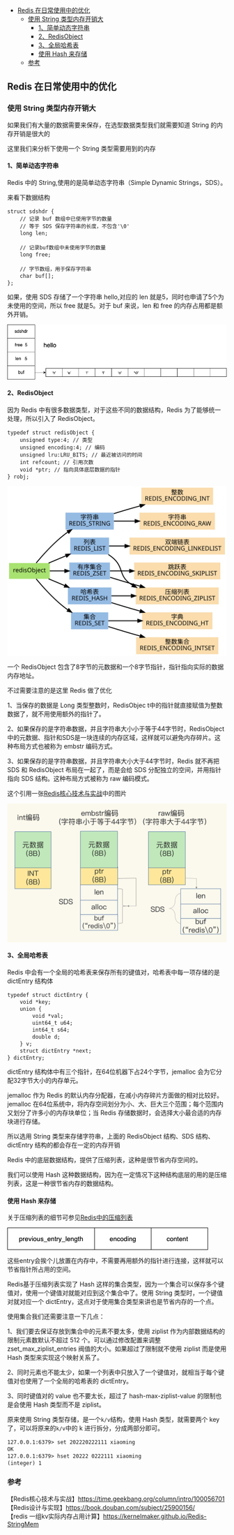 <!-- START doctoc generated TOC please keep comment here to allow auto update -->
<!-- DON'T EDIT THIS SECTION, INSTEAD RE-RUN doctoc TO UPDATE -->

- [Redis 在日常使用中的优化](#redis-%E5%9C%A8%E6%97%A5%E5%B8%B8%E4%BD%BF%E7%94%A8%E4%B8%AD%E7%9A%84%E4%BC%98%E5%8C%96)
  - [使用 String 类型内存开销大](#%E4%BD%BF%E7%94%A8-string-%E7%B1%BB%E5%9E%8B%E5%86%85%E5%AD%98%E5%BC%80%E9%94%80%E5%A4%A7)
    - [1、简单动态字符串](#1%E7%AE%80%E5%8D%95%E5%8A%A8%E6%80%81%E5%AD%97%E7%AC%A6%E4%B8%B2)
    - [2、RedisObject](#2redisobject)
    - [3、全局哈希表](#3%E5%85%A8%E5%B1%80%E5%93%88%E5%B8%8C%E8%A1%A8)
    - [使用 Hash 来存储](#%E4%BD%BF%E7%94%A8-hash-%E6%9D%A5%E5%AD%98%E5%82%A8)
  - [参考](#%E5%8F%82%E8%80%83)

<!-- END doctoc generated TOC please keep comment here to allow auto update -->

## Redis 在日常使用中的优化

### 使用 String 类型内存开销大

如果我们有大量的数据需要来保存，在选型数据类型我们就需要知道 String 的内存开销是很大的  

这里我们来分析下使用一个 String 类型需要用到的内存    

#### 1、简单动态字符串

Redis 中的 String,使用的是简单动态字符串（Simple Dynamic Strings，SDS）。  

来看下数据结构  

```
struct sdshdr {
    // 记录 buf 数组中已使用字节的数量
    // 等于 SDS 保存字符串的长度，不包含'\0'
    long len;
    
    // 记录buf数组中未使用字节的数量
    long free;
    
    // 字节数组，用于保存字符串
    char buf[];
};
```

如果，使用 SDS 存储了一个字符串 hello,对应的 len 就是5，同时也申请了5个为未使用的空间，所以 free 就是5。对于 buf 来说，len 和 free 的内存占用都是额外开销。         

<img src="/img/redis/redis-sds.png"  alt="redis" align="center" />

#### 2、RedisObject

因为 Redis 中有很多数据类型，对于这些不同的数据结构，Redis 为了能够统一处理，所以引入了 RedisObject。  

```
typedef struct redisObject {
    unsigned type:4; // 类型
    unsigned encoding:4; // 编码
    unsigned lru:LRU_BITS; // 最近被访问的时间
    int refcount; // 引用次数
    void *ptr; // 指向具体底层数据的指针
} robj;
```

<img src="/img/redis/redis-object.svg"  alt="redis" align="center" />

一个 RedisObject 包含了8字节的元数据和一个8字节指针，指针指向实际的数据内存地址。   

不过需要注意的是这里 Redis 做了优化  

1、当保存的数据是 Long 类型整数时，RedisObjec t中的指针就直接赋值为整数数据了，就不用使用额外的指针了。  

2、如果保存的是字符串数据，并且字符串大小小于等于44字节时，RedisObject中的元数据、指针和SDS是一块连续的内存区域，这样就可以避免内存碎片。这种布局方式也被称为 embstr 编码方式。  

3、如果保存的是字符串数据，并且字符串大小大于44字节时，Redis 就不再把 SDS 和 RedisObject 布局在一起了，而是会给 SDS 分配独立的空间，并用指针指向 SDS 结构。这种布局方式被称为 raw 编码模式。    

这个引用一张[Redis核心技术与实战](https://time.geekbang.org/column/intro/100056701)中的图片  
    
<img src="/img/redis/redis-object-string.jpeg"  alt="redis" align="center" />

#### 3、全局哈希表

Redis 中会有一个全局的哈希表来保存所有的键值对，哈希表中每一项存储的是 dictEntry 结构体  

```
typedef struct dictEntry {
    void *key;
    union {
        void *val;
        uint64_t u64;
        int64_t s64;
        double d;
    } v;
    struct dictEntry *next;
} dictEntry;
```

dictEntry 结构体中有三个指针，在64位机器下占24个字节，jemalloc 会为它分配32字节大小的内存单元。  

jemalloc 作为 Redis 的默认内存分配器，在减小内存碎片方面做的相对比较好。jemalloc 在64位系统中，将内存空间划分为小、大、巨大三个范围；每个范围内又划分了许多小的内存块单位；当 Redis 存储数据时，会选择大小最合适的内存块进行存储。  

所以选用 String 类型来存储字符串，上面的 RedisObject 结构、SDS 结构、dictEntry 结构的都会存在一定的内存开销   

Redis 中的底层数据结构，提供了压缩列表，这种是很节省内存空间的。 

我们可以使用 Hash 这种数据结构，因为在一定情况下这种结构底层的用的是压缩列表，这是一种很节省内存的数据结构。      

#### 使用 Hash 来存储

关于压缩列表的细节可参见[Redis中的压缩列表](https://www.cnblogs.com/ricklz/p/15839710.html#6%E5%8E%8B%E7%BC%A9%E5%88%97%E8%A1%A8)  

<img src="/img/redis/redis-ziplist-entry.png"  alt="redis" align="center" />

这些entry会挨个儿放置在内存中，不需要再用额外的指针进行连接，这样就可以节省指针所占用的空间。  

Redis基于压缩列表实现了 Hash 这样的集合类型，因为一个集合可以保存多个键值对，使用一个键值对就能对应到这个集合中了。使用 String 类型时，一个键值对就对应一个 dictEntry，这点对于使用集合类型来讲也是节省内存的一个点。  

使用集合我们还需要注意一下几点：  

1、我们要去保证存放到集合中的元素不要太多，使用 ziplist 作为内部数据结构的限制元素数默认不超过 512 个。可以通过修改配置来调整 zset_max_ziplist_entries 阀值的大小。如果超过了限制就不使用 ziplist 而是使用 Hash 类型来实现这个映射关系了。  

2、同时元素也不能太少，如果一个列表中只放入了一个键值对，就相当于每个键值对也使用了一个全局的哈希表的 dictEntry。  

3、同时键值对的 value 也不要太长，超过了 hash-max-ziplist-value 的限制也是会使用 Hash 类型而不是 ziplist。  

原来使用 String 类型存储，是一个`k/v`结构，使用 Hash 类型，就需要两个 key 了，可以将原来的`k/v`中的 k 进行拆分，分成两部分即可。   

```
127.0.0.1:6379> set 202220222111 xiaoming
OK
127.0.0.1:6379> hset 20222 0222111 xiaoming
(integer) 1
```

### 参考

【Redis核心技术与实战】https://time.geekbang.org/column/intro/100056701    
【Redis设计与实现】https://book.douban.com/subject/25900156/  
【redis 一组kv实际内存占用计算】https://kernelmaker.github.io/Redis-StringMem    